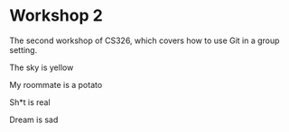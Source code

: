 # Workshop 2

The second workshop of CS326, which covers how to use Git in a group setting.

The sky is yellow

My roommate is a potato

Sh*t is real

Dream is sad

